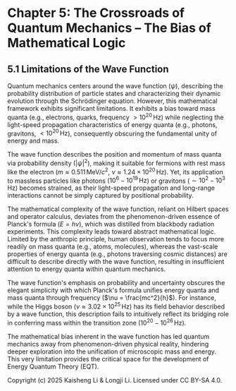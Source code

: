 # Chapter 5: The Crossroads of Quantum Mechanics – The Bias of Mathematical Logic

## 5.1 Limitations of the Wave Function

Quantum mechanics centers around the wave function ($\psi$), describing the probability distribution of particle states and characterizing their dynamic evolution through the Schrödinger equation. However, this mathematical framework exhibits significant limitations. It exhibits a bias toward mass quanta (e.g., electrons, quarks, frequency $> 10^{20} \, \text{Hz}$) while neglecting the light-speed propagation characteristics of energy quanta (e.g., photons, gravitons, $< 10^{20} \, \text{Hz}$), consequently obscuring the fundamental unity of energy and mass.

The wave function describes the position and momentum of mass quanta via probability density ($|\psi|^2$), making it suitable for fermions with rest mass like the electron ($m \approx 0.511 \, \text{MeV}/c^2$, $\nu \approx 1.24 \times 10^{20} \, \text{Hz}$). Yet, its application to massless particles like photons ($10^6 - 10^{19} \, \text{Hz}$) or gravitons ($\sim 10^2 - 10^3 \, \text{Hz}$) becomes strained, as their light-speed propagation and long-range interactions cannot be simply captured by positional probability.

The mathematical complexity of the wave function, reliant on Hilbert spaces and operator calculus, deviates from the phenomenon-driven essence of Planck's formula ($E = h\nu$), which was distilled from blackbody radiation experiments. This complexity leads toward abstract mathematical logic. Limited by the anthropic principle, human observation tends to focus more readily on mass quanta (e.g., atoms, molecules), whereas the vast-scale properties of energy quanta (e.g., photons traversing cosmic distances) are difficult to describe directly with the wave function, resulting in insufficient attention to energy quanta within quantum mechanics.

The wave function's emphasis on probability and uncertainty obscures the elegant simplicity with which Planck's formula unifies energy quanta and mass quanta through frequency ($\nu = \frac{mc^2}{h}$). For instance, while the Higgs boson ($\nu \approx 3.02 \times 10^{25} \, \text{Hz}$) has its field behavior described by a wave function, this description fails to intuitively reflect its bridging role in conferring mass within the transition zone ($10^{20} - 10^{26} \, \text{Hz}$).

The mathematical bias inherent in the wave function has led quantum mechanics away from phenomenon-driven physical reality, hindering deeper exploration into the unification of microscopic mass and energy. This very limitation provides the critical space for the development of Energy Quantum Theory (EQT).

Copyright (c) 2025 Kaisheng Li & Longji Li. Licensed under CC BY-SA 4.0.

